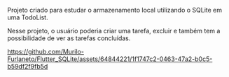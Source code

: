 
Projeto criado para estudar o armazenamento local utilizando o SQLite em uma TodoList.

Nesse projeto, o usuário poderia criar uma tarefa, excluir e também tem a possibilidade de ver as tarefas concluídas.



https://github.com/Murilo-Furlaneto/Flutter_SQLite/assets/64844221/1f1747c2-0463-47a2-b0c5-b59df2f9fb5d

